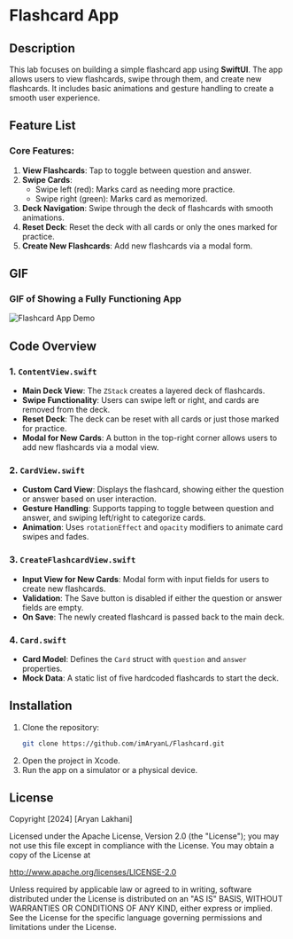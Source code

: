 # Flashcard App

## Description
This lab focuses on building a simple flashcard app using **SwiftUI**. The app allows users to view flashcards, swipe through them, and create new flashcards. It includes basic animations and gesture handling to create a smooth user experience.

## Feature List
### Core Features:
1. **View Flashcards**: Tap to toggle between question and answer.
2. **Swipe Cards**: 
   - Swipe left (red): Marks card as needing more practice.  
   - Swipe right (green): Marks card as memorized.
3. **Deck Navigation**: Swipe through the deck of flashcards with smooth animations.
4. **Reset Deck**: Reset the deck with all cards or only the ones marked for practice.
5. **Create New Flashcards**: Add new flashcards via a modal form.

## GIF 
### GIF of Showing a Fully Functioning App
![Flashcard App Demo](https://github.com/user-attachments/assets/602a288a-89ce-4659-a0e7-2d68567919db)

## Code Overview
### 1. `ContentView.swift`
- **Main Deck View**: The `ZStack` creates a layered deck of flashcards.
- **Swipe Functionality**: Users can swipe left or right, and cards are removed from the deck.
- **Reset Deck**: The deck can be reset with all cards or just those marked for practice.
- **Modal for New Cards**: A button in the top-right corner allows users to add new flashcards via a modal view.

### 2. `CardView.swift`
- **Custom Card View**: Displays the flashcard, showing either the question or answer based on user interaction.
- **Gesture Handling**: Supports tapping to toggle between question and answer, and swiping left/right to categorize cards.
- **Animation**: Uses `rotationEffect` and `opacity` modifiers to animate card swipes and fades.

### 3. `CreateFlashcardView.swift`
- **Input View for New Cards**: Modal form with input fields for users to create new flashcards.
- **Validation**: The Save button is disabled if either the question or answer fields are empty.
- **On Save**: The newly created flashcard is passed back to the main deck.

### 4. `Card.swift`
- **Card Model**: Defines the `Card` struct with `question` and `answer` properties.
- **Mock Data**: A static list of five hardcoded flashcards to start the deck.

## Installation
1. Clone the repository:
   ```bash
   git clone https://github.com/imAryanL/Flashcard.git
   ```
2. Open the project in Xcode.
3. Run the app on a simulator or a physical device.

## License
Copyright [2024] [Aryan Lakhani]

Licensed under the Apache License, Version 2.0 (the "License");
you may not use this file except in compliance with the License.
You may obtain a copy of the License at

http://www.apache.org/licenses/LICENSE-2.0

Unless required by applicable law or agreed to in writing, software
distributed under the License is distributed on an "AS IS" BASIS,
WITHOUT WARRANTIES OR CONDITIONS OF ANY KIND, either express or implied.
See the License for the specific language governing permissions and limitations under the License.
